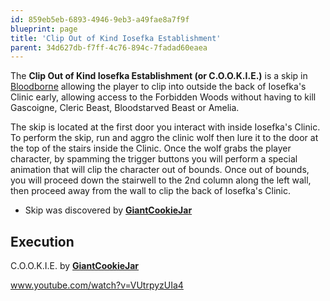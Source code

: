 ```yaml
---
id: 859eb5eb-6893-4946-9eb3-a49fae8a7f9f
blueprint: page
title: 'Clip Out of Kind Iosefka Establishment'
parent: 34d627db-f7ff-4c76-894c-7fadad60eaea
---
```

The **Clip Out of Kind Iosefka Establishment (or C.O.O.K.I.E.)** is a skip in [Bloodborne](/bloodborne) allowing the player to clip into outside the back of Iosefka's Clinic early, allowing access to the Forbidden Woods without having to kill Gascoigne, Cleric Beast, Bloodstarved Beast or Amelia.

The skip is located at the first door you interact with inside Iosefka's Clinic. To perform the skip, run and aggro the clinic wolf then lure it to the door at the top of the stairs inside the Clinic. Once the wolf grabs the player character, by spamming the trigger buttons you will perform a special animation that will clip the character out of bounds. Once out of bounds, you will proceed down the stairwell to the 2nd column along the left wall, then proceed away from the wall to clip the back of Iosefka's Clinic.

- Skip was discovered by [**GiantCookieJar**](https://www.twitch.tv/giantcookiejar)

## Execution

C.O.O.K.I.E. by [**GiantCookieJar**](https://www.youtube.com/channel/UCJ3sL2bDfLh8rt-BNIgvdrA)

www.youtube.com/watch?v=VUtrpyzUIa4
